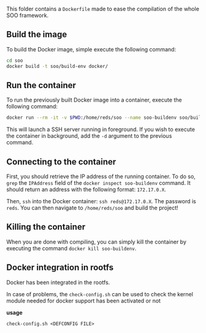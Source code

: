 This folder contains a `Dockerfile` made to ease the compilation of the whole SOO framework.

## Build the image

To build the Docker image, simple execute the following command:

```bash
cd soo
docker build -t soo/build-env docker/
```

## Run the container

To run the previously built Docker image into a container, execute the following command:

```bash
docker run --rm -it -v $PWD:/home/reds/soo --name soo-buildenv soo/build-env
```

This will launch a SSH server running in foreground. If you wish to execute the container in background, add the `-d`
argument to the previous command.


## Connecting to the container

First, you should retrieve the IP address of the running container. To do so, `grep` the `IPAddress` field of the
`docker inspect soo-buildenv` command. It should return an address with the following format: `172.17.0.X`.

Then, `ssh` into the Docker container: `ssh reds@172.17.0.X`. The password is `reds`. You can then navigate to
`/home/reds/soo` and build the project!


## Killing the container

When you are done with compiling, you can simply kill the container by executing the command `docker kill soo-buildenv`.


## Docker integration in rootfs

Docker has been integrated in the rootfs.

In case of problems, the `check-config.sh` can be used to check the kernel module
needed for docker support has been activated or not

**usage**

	check-config.sh <DEFCONFIG FILE>

